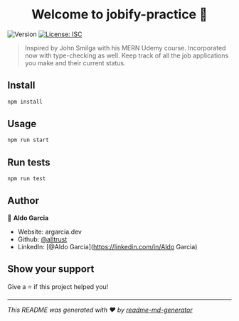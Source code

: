 <h1 align="center">Welcome to jobify-practice 👋</h1>
<p>
  <img alt="Version" src="https://img.shields.io/badge/version-1.0.0-blue.svg?cacheSeconds=2592000" />
  <a href="#" target="_blank">
    <img alt="License: ISC" src="https://img.shields.io/badge/License-ISC-yellow.svg" />
  </a>
</p>

> Inspired by John Smilga with his MERN Udemy course. Incorporated now with type-checking as well. Keep track of all the job applications you make and their current status.

## Install

```sh
npm install
```

## Usage

```sh
npm run start
```

## Run tests

```sh
npm run test
```

## Author

👤 **Aldo Garcia**

* Website: argarcia.dev
* Github: [@alltrust](https://github.com/alltrust)
* LinkedIn: [@Aldo Garcia](https://linkedin.com/in/Aldo Garcia)

## Show your support

Give a ⭐️ if this project helped you!

***
_This README was generated with ❤️ by [readme-md-generator](https://github.com/kefranabg/readme-md-generator)_